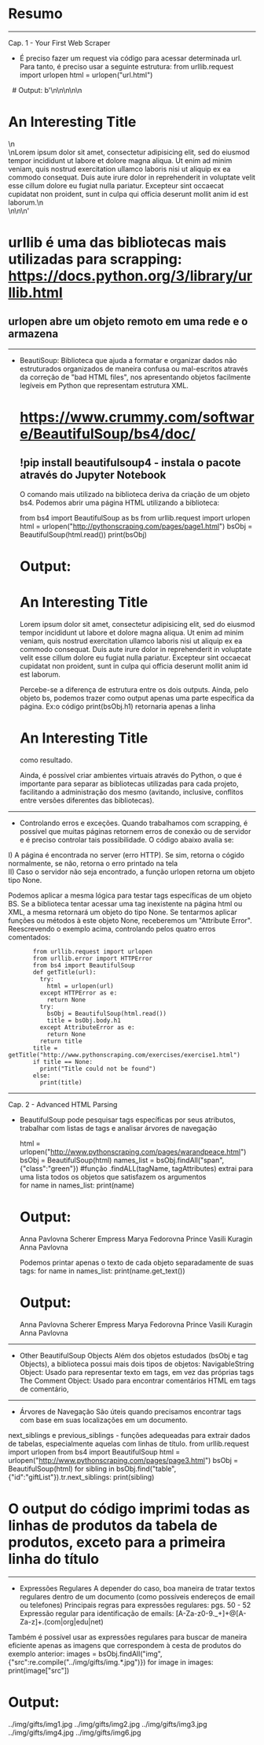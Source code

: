 # Resumo
________________________________________________________________________________________________________________________________________
Cap. 1 - Your First Web Scraper
  * É preciso fazer um request via código para acessar determinada url. Para tanto, é preciso usar a seguinte estrutura:
    from urllib.request import urlopen
    html = urlopen("url.html")
    
   # Output: b'<html>\n<head>\n<title>A Useful Page</title>\n</head>\n<body>\n<h1>An Interesting Title</h1>\n<div>\nLorem ipsum dolor      sit amet, consectetur adipisicing elit, sed do eiusmod tempor incididunt ut labore et dolore magna aliqua. Ut enim ad minim veniam,      quis nostrud exercitation ullamco laboris nisi ut aliquip ex ea commodo consequat. Duis aute irure dolor in reprehenderit in            voluptate velit esse cillum dolore eu fugiat nulla pariatur. Excepteur sint occaecat cupidatat non proident, sunt in culpa qui          officia deserunt mollit anim id est laborum.\n</div>\n</body>\n</html>\n'
    
   # urllib é uma das bibliotecas mais utilizadas para scrapping: https://docs.python.org/3/library/urllib.html
   ## urlopen abre um objeto remoto em uma rede e o armazena
_______________________________________________________________________________________________________________________________________ 
 * BeautiSoup:
  Biblioteca que ajuda a formatar e organizar dados não estruturados organizados de maneira confusa ou mal-escritos através da               correção     de "bad HTML files", nos apresentando objetos facilmente legíveis em Python que representam estrutura XML.
    
   # https://www.crummy.com/software/BeautifulSoup/bs4/doc/
   ## !pip install beautifulsoup4 - instala o pacote através do Jupyter Notebook
      
   O comando mais utilizado na biblioteca deriva da criação de um objeto bs4. Podemos abrir uma página HTML utilizando a biblioteca:
      
   from bs4 import BeautifulSoup as bs
   from urllib.request import urlopen
   html = urlopen("http://pythonscraping.com/pages/page1.html")
     bsObj = BeautifulSoup(html.read())
     print(bsObj)

   # Output: 
   <html>
   <head>
   <title>A Useful Page</title>
   </head>
   <body>
   <h1>An Interesting Title</h1>
   <div>
   Lorem ipsum dolor sit amet, consectetur adipisicing elit, sed do eiusmod tempor incididunt ut labore et dolore magna aliqua. Ut enim     ad minim veniam, quis nostrud exercitation ullamco laboris nisi ut aliquip ex ea commodo consequat. Duis aute irure dolor in             reprehenderit in voluptate velit esse cillum dolore eu fugiat nulla pariatur. Excepteur sint occaecat cupidatat non proident, sunt       in   culpa qui officia deserunt mollit anim id est laborum.
   </div>
   </body>
   </html>

   Percebe-se a diferença de estrutura entre os dois outputs. Ainda, pelo objeto bs, podemos trazer como output apenas uma parte            específica da página. Ex:o código print(bsObj.h1) retornaria apenas a linha <h1>An Interesting Title</h1> como resultado.

   Ainda, é possível criar ambientes virtuais através do Python, o que é importante para separar as bibliotecas utilizadas para cada        projeto, facilitando a administração dos mesmo (avitando, inclusive, conflitos entre versões diferentes das bibliotecas).
________________________________________________________________________________________________________________________________________
  * Controlando erros e exceções. Quando trabalhamos com scrapping, é possível que muitas páginas retornem erros de conexão ou de servidor   e é preciso controlar tais possibilidade. O código abaixo avalia se:
  
   I) A página é encontrada no server (erro HTTP). Se sim, retorna o cógido normalmente, se não, retorna o erro printado na tela  
   II) Caso o servidor não seja encontrado, a função urlopen retorna um objeto tipo None.  

   Podemos aplicar a mesma lógica para testar tags específicas de um objeto BS. Se a biblioteca tentar acessar uma tag inexistente na      página html ou XML, a mesma retornará um objeto do tipo None. Se tentarmos aplicar funções ou métodos à este objeto None,                receberemos   um "Attribute Error". Reescrevendo o exemplo acima, controlando pelos quatro erros comentados:
   
           from urllib.request import urlopen
           from urllib.error import HTTPError
           from bs4 import BeautifulSoup
           def getTitle(url):
             try:
               html = urlopen(url)
             except HTTPError as e:
               return None
             try:
               bsObj = BeautifulSoup(html.read())
               title = bsObj.body.h1
             except AttributeError as e:
               return None
             return title
           title = getTitle("http://www.pythonscraping.com/exercises/exercise1.html")
           if title == None:
             print("Title could not be found")
           else:
             print(title)
_______________________________________________________________________________________________________________________________________ 
Cap. 2 - Advanced HTML Parsing
 * BeautifulSoup pode pesquisar tags específicas por seus atributos, trabalhar com listas de tags e analisar árvores de navegação 

     html = urlopen("http://www.pythonscraping.com/pages/warandpeace.html")
     bsObj = BeautifulSoup(html)
     names_list = bsObj.findAll("span", {"class":"green"}) #função .findALL(tagName, tagAttributes) extrai para uma lista todos os            objetos que satisfazem os argumentos  
     for name in names_list:
        print(name)
   
     # Output: 
     <span class="green">Anna Pavlovna Scherer</span>
     <span class="green">Empress Marya Fedorovna</span>
     <span class="green">Prince Vasili Kuragin</span>
     <span class="green">Anna Pavlovna</span>
   
     Podemos printar apenas o texto de cada objeto separadamente de suas tags:
     for name in names_list:
        print(name.get_text())
        
     # Output: 
     Anna
     Pavlovna Scherer
     Empress Marya
     Fedorovna
     Prince Vasili Kuragin
     Anna Pavlovna
_______________________________________________________________________________________________________________________________________ 
 * Other BeautifulSoup Objects
  Além dos objetos estudados (bsObj e tag Objects), a biblioteca possui mais dois tipos de objetos:
   NavigableString Object: Usado para representar texto em tags, em vez das próprias tags
   The Comment Object: Usado para encontrar comentários HTML em tags de comentário, <!--como este-->
_______________________________________________________________________________________________________________________________________ 
 * Árvores de Navegação
  São úteis quando precisamos encontrar tags com base em suas localizações em um documento.
  
  next_siblings e previous_siblings - funções adequeadas para extrair dados de tabelas, especialmente aquelas com linhas de título.
     from urllib.request import urlopen
     from bs4 import BeautifulSoup
     html = urlopen("http://www.pythonscraping.com/pages/page3.html")
     bsObj = BeautifulSoup(html)
     for sibling in bsObj.find("table",{"id":"giftList"}).tr.next_siblings:
       print(sibling)
       
  # O output do código imprimi todas as linhas de produtos da tabela de produtos, exceto para a primeira linha do título
_______________________________________________________________________________________________________________________________________ 
 * Expressões Regulares
  A depender do caso, boa maneira de tratar textos regulares dentro de um documento (como possíveis endereços de email ou telefones)
  Principais regras para expressões regulares: pgs. 50 - 52
   Expressão regular para identificação de emails: [A-Za-z0-9\._+]+@[A-Za-z]+\.(com|org|edu|net)
   
  Também é possível usar as expressões regulares para buscar de maneira eficiente apenas as imagens que correspondem à cesta de produtos   do exemplo anterior:
  images = bsObj.findAll("img", {"src":re.compile("\.\.\/img\/gifts/img.*\.jpg")})
  for image in images:
    print(image["src"])
    
  # Output: 
  ../img/gifts/img1.jpg
  ../img/gifts/img2.jpg
  ../img/gifts/img3.jpg
  ../img/gifts/img4.jpg
  ../img/gifts/img6.jpg



  
  
